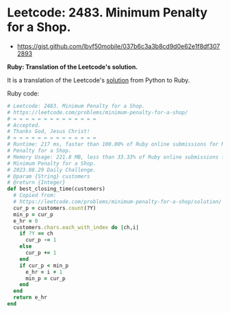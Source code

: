 # Leetcode: 2483. Minimum Penalty for a Shop. 

- https://gist.github.com/lbvf50mobile/037b6c3a3b8cd9d0e62e1f8df3072893

**Ruby: Translation of the Leetcode's solution.**

It is a translation of the Leetcode's [solution](https://leetcode.com/problems/minimum-penalty-for-a-shop/solution/) from Python to Ruby.

Ruby code:
```Ruby
# Leetcode: 2483. Minimum Penalty for a Shop. 
# https://leetcode.com/problems/minimum-penalty-for-a-shop/
# = = = = = = = = = = = = = =
# Accepted.
# Thanks God, Jesus Christ!
# = = = = = = = = = = = = = =
# Runtime: 217 ms, faster than 100.00% of Ruby online submissions for Minimum
# Penalty for a Shop.
# Memory Usage: 221.8 MB, less than 33.33% of Ruby online submissions for
# Minimum Penalty for a Shop.
# 2023.08.29 Daily Challenge.
# @param {String} customers
# @return {Integer}
def best_closing_time(customers)
  # Copied from:
  # https://leetcode.com/problems/minimum-penalty-for-a-shop/solution/
  cur_p = customers.count(?Y)
  min_p = cur_p
  e_hr = 0
  customers.chars.each_with_index do |ch,i|
    if ?Y == ch
      cur_p -= 1
    else
      cur_p += 1
    end
    if cur_p < min_p
      e_hr = i + 1
      min_p = cur_p
    end
  end
  return e_hr
end
```

